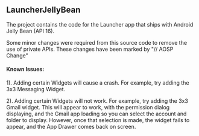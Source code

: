 ## LauncherJellyBean ##

The project contains the code for the Launcher app that ships with Android Jelly Bean (API 16).

Some minor changes were required from this source code to remove the use of private APIs. These changes have been marked by "// AOSP Change"


#### Known Issues: ####

1). Adding certain Widgets will cause a crash. For example, try adding the 3x3 Messaging Widget. 

2). Adding certain Widgets will not work. For example, try adding the 3x3 Gmail widget. This will appear to work, with the permission dialog displaying, and the Gmail app loading so you can select the account and folder to display. However, once that selection is made, the widget fails to appear, and the App Drawer comes back on screen. 
